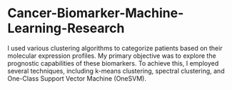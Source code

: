 # Cancer-Biomarker-Machine-Learning-Research
I used various clustering algorithms to categorize patients based on their molecular expression profiles. My primary objective was to explore the prognostic capabilities of these biomarkers. To achieve this, I employed several techniques, including k-means clustering, spectral clustering, and One-Class Support Vector Machine (OneSVM). 

